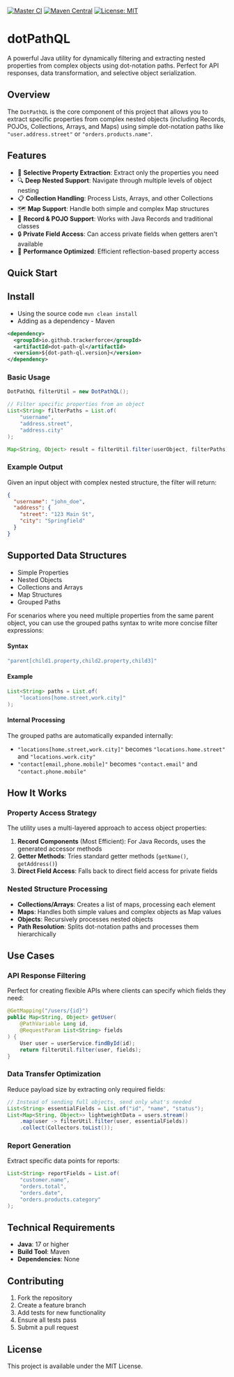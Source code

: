 [![Master CI](https://github.com/trackerforce/dot-path-ql/actions/workflows/master.yml/badge.svg)](https://github.com/trackerforce/dot-path-ql/actions/workflows/master.yml)
[![Maven Central](https://img.shields.io/maven-central/v/io.github.trackerforce/dot-path-ql.svg?label=Maven%20Central)](https://central.sonatype.com/artifact/io.github.trackerforce/dot-path-ql)
[![License: MIT](https://img.shields.io/badge/License-MIT-yellow.svg)](https://opensource.org/licenses/MIT)

# dotPathQL

A powerful Java utility for dynamically filtering and extracting nested properties from complex objects using dot-notation paths. Perfect for API responses, data transformation, and selective object serialization.

## Overview

The `DotPathQL` is the core component of this project that allows you to extract specific properties from complex nested objects (including Records, POJOs, Collections, Arrays, and Maps) using simple dot-notation paths like `"user.address.street"` or `"orders.products.name"`.

## Features

- 🎯 **Selective Property Extraction**: Extract only the properties you need
- 🔍 **Deep Nested Support**: Navigate through multiple levels of object nesting
- 📋 **Collection Handling**: Process Lists, Arrays, and other Collections
- 🗺️ **Map Support**: Handle both simple and complex Map structures
- 📝 **Record & POJO Support**: Works with Java Records and traditional classes
- 🔒 **Private Field Access**: Can access private fields when getters aren't available
- 🚀 **Performance Optimized**: Efficient reflection-based property access

## Quick Start

## Install
- Using the source code `mvn clean install`
- Adding as a dependency - Maven

```xml
<dependency>
  <groupId>io.github.trackerforce</groupId>
  <artifactId>dot-path-ql</artifactId>
  <version>${dot-path-ql.version}</version>
</dependency>
```

### Basic Usage

```java
DotPathQL filterUtil = new DotPathQL();

// Filter specific properties from an object
List<String> filterPaths = List.of(
    "username",
    "address.street",
    "address.city"
);

Map<String, Object> result = filterUtil.filter(userObject, filterPaths);
```

### Example Output

Given an input object with complex nested structure, the filter will return:

```json
{
  "username": "john_doe",
  "address": {
    "street": "123 Main St",
    "city": "Springfield"
  }
}
```

## Supported Data Structures

- Simple Properties
- Nested Objects
- Collections and Arrays
- Map Structures
- Grouped Paths

For scenarios where you need multiple properties from the same parent object, you can use the grouped paths syntax to write more concise filter expressions:

#### Syntax
```java
"parent[child1.property,child2.property,child3]"
```

#### Example
```java
List<String> paths = List.of(
    "locations[home.street,work.city]"
);
```

#### Internal Processing
The grouped paths are automatically expanded internally:
- `"locations[home.street,work.city]"` becomes `"locations.home.street"` and `"locations.work.city"`
- `"contact[email,phone.mobile]"` becomes `"contact.email"` and `"contact.phone.mobile"`

## How It Works

### Property Access Strategy

The utility uses a multi-layered approach to access object properties:

1. **Record Components** (Most Efficient): For Java Records, uses the generated accessor methods
2. **Getter Methods**: Tries standard getter methods (`getName()`, `getAddress()`)
3. **Direct Field Access**: Falls back to direct field access for private fields

### Nested Structure Processing

- **Collections/Arrays**: Creates a list of maps, processing each element
- **Maps**: Handles both simple values and complex objects as Map values
- **Objects**: Recursively processes nested objects
- **Path Resolution**: Splits dot-notation paths and processes them hierarchically

## Use Cases

### API Response Filtering
Perfect for creating flexible APIs where clients can specify which fields they need:

```java
@GetMapping("/users/{id}")
public Map<String, Object> getUser(
    @PathVariable Long id,
    @RequestParam List<String> fields
) {
    User user = userService.findById(id);
    return filterUtil.filter(user, fields);
}
```

### Data Transfer Optimization
Reduce payload size by extracting only required fields:

```java
// Instead of sending full objects, send only what's needed
List<String> essentialFields = List.of("id", "name", "status");
List<Map<String, Object>> lightweightData = users.stream()
    .map(user -> filterUtil.filter(user, essentialFields))
    .collect(Collectors.toList());
```

### Report Generation
Extract specific data points for reports:

```java
List<String> reportFields = List.of(
    "customer.name",
    "orders.total",
    "orders.date",
    "orders.products.category"
);
```

## Technical Requirements

- **Java**: 17 or higher
- **Build Tool**: Maven
- **Dependencies**: None

## Contributing

1. Fork the repository
2. Create a feature branch
3. Add tests for new functionality
4. Ensure all tests pass
5. Submit a pull request

## License

This project is available under the MIT License.
